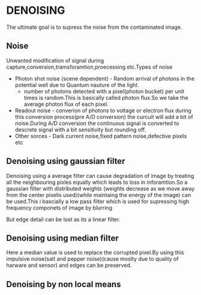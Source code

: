 # DENOISING

The ultimate goal is to supress the noise from the contaminated image.

## Noise

Unwanted modification of signal during capture,conversion,tramsforamtion,proecessing etc.Types of noise 
* Photon shot noise (scene dependent) - Random arrival of photons in the potential well due to Quantum nauture of the light.
  * number of photons detected with a pixel(photon bucket) per unit times is random.This is basically called photon flux.So we take the average photon flux of each pixel.
* Readout noise - converion of photons to voltage or electron flux during this conversion process(pre A/D conversion) the curcuit will add a bit of noise.During 
A/D conversion the continuous signal is converted to descrete signal with a bit sensitivity but rounding off.
* Other sorces - Dark current noise,fixed pattern noise,defective pixels etc

## Denoising using gaussian filter

Denoising using a average filter can cause degradation of image by treating all the neighbouring pixles equally which leads to loss in inforamtion.So a gaussian filter
with distributed weights (weights decrease as we move away from the center pixelis used)(while maintaing the energy of the image) can be used.This i bascially a low pass 
filter which is used for supressing high frequency componets of image by blurring

But edge detail can be lost as its a linear filter.

## Denoising using median filter

Here a median value is used to replace the corrupted pixel.By using this impulsive noise(salt and pepper noise)(cause moslty due to quality of harware and sensor)
and edges can be preserved.

## Denoising by non local means


